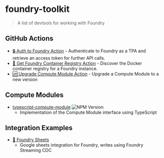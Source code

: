 # foundry-toolkit
> A list of devtools for working with Foundry

## GitHub Actions

- [🔒 Auth to Foundry Action](https://github.com/chrisjeg/auth-to-foundry) - Authenticate to Foundry as a TPA and retrieve an access token for further API calls.
- [🔎 Get Foundry Container Registry Action](https://github.com/chrisjeg/get-foundry-registry-action) - Discover the Docker container registry for a Foundry instance.
- [🆙 Upgrade Compute Module Action](https://github.com/chrisjeg/upgrade-compute-module) - Upgrade a Compute Module to a new version

## Compute Modules

- [typescript-compute-module](https://github.com/chrisjeg/typescript-compute-module) ![NPM Version](https://img.shields.io/npm/v/%40chrisjeg%2Fcompute-module)
  - Implementation of the Compute Module interface using TypeScript

## Integration Examples

- [📗 Foundry Sheets](https://github.com/chrisjeg/foundry-sheets)
  - Google sheets integration for Foundry, writes using Foundry Streaming CDC
